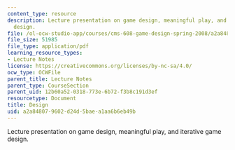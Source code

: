 ```yaml
---
content_type: resource
description: Lecture presentation on game design, meaningful play, and iterative game
  design.
file: /ol-ocw-studio-app/courses/cms-608-game-design-spring-2008/a2a848079602d24d5baea1aa6b6eb49b_MITCMS_608s08_lec02.pdf
file_size: 51985
file_type: application/pdf
learning_resource_types:
- Lecture Notes
license: https://creativecommons.org/licenses/by-nc-sa/4.0/
ocw_type: OCWFile
parent_title: Lecture Notes
parent_type: CourseSection
parent_uid: 12b60a52-0318-773e-6b72-f3b8c191d3ef
resourcetype: Document
title: Design
uid: a2a84807-9602-d24d-5bae-a1aa6b6eb49b
---
```

Lecture presentation on game design, meaningful play, and iterative game design.